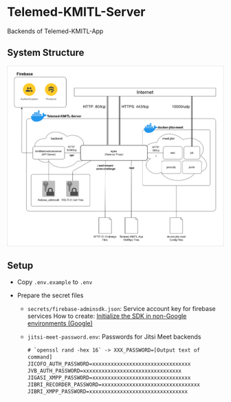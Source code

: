 # Telemed-KMITL-Server

Backends of Telemed-KMITL-App

## System Structure

![SystemStruture](img/SystemStruture.drawio.png)

## Setup

- Copy `.env.example` to `.env`

- Prepare the secret files

  - `secrets/firebase-adminsdk.json`: Service account key for firebase services
    How to create: [Initialize the SDK in non-Google environments (Google)](https://firebase.google.com/docs/admin/setup#initialize_the_sdk_in_non-google_environments)

  - `jitsi-meet-password.env`: Passwords for Jitsi Meet backends

    ```env
    # `openssl rand -hex 16` -> XXX_PASSWORD=[Output text of command]
    JICOFO_AUTH_PASSWORD=xxxxxxxxxxxxxxxxxxxxxxxxxxxxxxxx
    JVB_AUTH_PASSWORD=xxxxxxxxxxxxxxxxxxxxxxxxxxxxxxxx
    JIGASI_XMPP_PASSWORD=xxxxxxxxxxxxxxxxxxxxxxxxxxxxxxxx
    JIBRI_RECORDER_PASSWORD=xxxxxxxxxxxxxxxxxxxxxxxxxxxxxxxx
    JIBRI_XMPP_PASSWORD=xxxxxxxxxxxxxxxxxxxxxxxxxxxxxxxx
    ```
